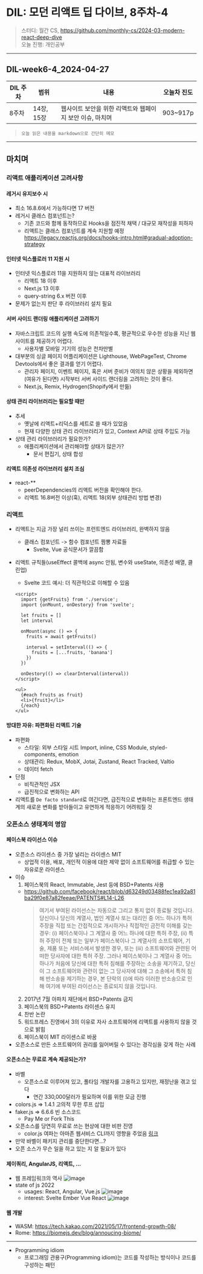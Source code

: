 # DIL: 모던 리액트 딥 다이브, 8주차-4

> 스터디: 월간 CS, https://github.com/monthly-cs/2024-03-modern-react-deep-dive  
> 오늘 진행: 개인공부

---

## DIL-week6-4_2024-04-27

| DIL 주차 | 범위       | 내용                                                     | 오늘차 진도 |
| -------- | ---------- | -------------------------------------------------------- | ----------- |
| 8주차    | 14장, 15장 | 웹사이트 보안을 위한 리액트와 웹페이지 보안 이슈, 마치며 | 903~917p    |

> `오늘 읽은 내용을 markdown으로 간단히 메모`

---

## 마치며

### 리액트 애플리케이션 고려사항

#### 레거시 유지보수 시

- 최소 16.8.6에서 가능하다면 17 버전
- 레거시 클래스 컴포넌트는?
  - 기존 코드와 함께 동작하므로 Hooks을 점진적 채택 / 대규모 재작성을 피하자
  - 리액트는 클래스 컴포넌트를 계속 지원할 예정 https://legacy.reactjs.org/docs/hooks-intro.html#gradual-adoption-strategy

#### 인터넷 익스플로러 11 지원 시

- 인터넷 익스플로러 11을 지원하지 않는 대표적 라이브러리
  - 리액트 18 이후
  - Next.js 13 이후
  - query-string 6.x 버전 이후
- 문제가 없는지 판단 후 라이브러리 설치 필요

#### 서버 사이드 랜더링 애플리케이션 고려하기

- 자바스크립트 코드의 실행 속도에 의존적일수록, 평균적으로 우수한 성능을 지닌 웹사이트를 제공하기 어렵다.
  - 사용자별 모바일 기기의 성능은 천차만별
- 대부분의 싱글 페이지 어플리케이션은 Lighthouse, WebPageTest, Chrome Devtools에서 좋은 결과를 얻기 어렵다.
  - 관리자 페이지, 이벤트 페이지, 혹은 서버 준비가 여의치 않은 상황을 제외하면 (여유가 된다면) 시작부터 서버 사이드 랜더링을 고려하는 것이 좋다.
  - Next.js, Remix, Hydrogen(Shopify에서 만듦)

#### 상태 관리 라이브러리는 필요할 때만

- 추세
  - 옛날에 리액트+리덕스를 세트로 쓸 때가 있었음
  - 현재 다양한 상태 관리 라이브러리가 있고, Context API로 상태 주입도 가능
- 상태 관리 라이브러리가 필요한가?
  - 애플리케이션에서 관리해야할 상태가 많은가?
    - 문서 편집기, 상태 합성

#### 리액트 의존성 라이브러리 설치 조심

- react-\*\*
  - peerDependencies의 리액트 버전을 확인해야 한다.
  - 리액트 16.8버전 이상(훅), 리액트 18(외부 상태관리 방법 변경)

### 리액트

- 리액트는 지금 가장 널리 쓰이는 프런트엔드 라이브러리, 완벽하지 않음
  - 클래스 컴포넌트 -> 함수 컴포넌트 짬뽕 자료들
    - Svelte, Vue 공식문서가 깔끔함
- 리액트 규칙들(useEffect 콜백에 async 안됨, 변수와 useState, 의존성 배열, 클린업)

  - Svelte 코드 예시: 더 직관적으로 이해할 수 있음

  ```
  <script>
    import {getFruits} from './service';
    import {onMount, onDestory} from 'svelte';

    let fruits = []
    let interval

    onMount(async () => {
      fruits = await getFruits()

      interval = setInterval(() => {
        fruits = [...fruits, 'banana']
      })
    })

    onDestory(() => clearInterval(interval))
  </script>

  <ul>
    {#each fruits as fruit}
    <li>{fruit}</li>
    {/each}
  </ul>
  ```

#### 방대한 자유: 파편화된 리액트 기술

- 파편화
  - 스타일: 외부 스타일 시트 Import, inline, CSS Module, styled-components, emotion
  - 상태관리: Redux, MobX, Jotai, Zustand, React Tracked, Valtio
  - 데이터 fetch
- 단점
  - 비직관적인 JSX
  - 급진적으로 변화하는 API
- 리액트를 `De facto standard`로 여긴다면, 급진적으로 변화하는 프론트엔드 생태계의 새로운 변화를 받아들이고 유연하게 적응하기 어려워질 것

### 오픈소스 생태계의 명암

#### 페이스북 라이선스 이슈

- 오픈소스 라이센스 중 가장 널리는 라이센스 MIT
  - 상업적 이용, 배포, 개인적 이용에 대한 제약 없이 소프트웨어를 취급할 수 있는 자유로운 라이센스
- 이슈
  1. 페이스북의 React, Immutable, Jest 등에 BSD+Patents 사용
  - https://github.com/facebook/react/blob/d63249d03488fec1ea92a81ba29f0e87a82feeae/PATENTS#L14-L26
    > 여기서 부여된 라이선스는 자동으로 그리고 통지 없이 종료될 것입니다. 당신이나 당신의 계열사, 법인 계열사 또는 대리인 중 어느 하나가 특허 주장을 직접 또는 간접적으로 개시하거나 직접적인 금전적 이해를 갖는 경우: (i) 페이스북이나 그 계열사 중 어느 하나에 대한 특허 주장, (ii) 특허 주장이 전체 또는 일부가 페이스북이나 그 계열사의 소프트웨어, 기술, 제품 또는 서비스에서 발생한 경우, 또는 (iii) 소프트웨어와 관련된 어떠한 당사자에 대한 특허 주장. 그러나 페이스북이나 그 계열사 중 어느 하나가 처음에 당신에 대한 특허 침해를 주장하는 소송을 제기하고, 당신이 그 소프트웨어와 관련이 없는 그 당사자에 대해 그 소송에서 특허 침해 반소송을 제기하는 경우, 본 단락의 (i)에 따라 이러한 반소송으로 인해 여기에 부여된 라이선스는 종료되지 않을 것입니다.
  2. 2017년 7월 아파치 재단에서 BSD+Patents 금지
  3. 페이스북의 BSD+Patents 라이센스 유지
  4. 찬반 논란
  5. 워드프레스 진영에서 3의 이유로 자사 소프트웨어에 리액트를 사용하지 않을 것으로 밝힘
  6. 페이스북이 MIT 라이센스로 바꿈
- 오픈소스로 만든 소프트웨어의 권리를 잃어버릴 수 있다는 경각심을 갖게 하는 사례

#### 오픈소스는 무료로 계속 제공되는가?

- 바벨
  - 오픈소스로 이루어져 있고, 풀타임 개발자를 고용하고 있지만, 재정난을 겪고 있다
    - 연간 330,000달러가 필요하며 이를 위한 모금 진행
- colors.js => 1.4.1 고의적 무한 루프 삽입
- faker.js => 6.6.6 빈 소스코드
  - Pay Me or Fork This
- 오픈소스를 당연히 무료로 쓰는 현상에 대한 비판 진영
  - color.js 여파는 아마존 웹서비스 CLI까지 영향을 주었음 [링크](https://github.com/aws/aws-cdk/pull/18324/commits/9802d23b0359d3089dadc1b75e20db3b97a09921)
- 만약 바벨이 패키지 관리를 중단한다면...?
- 오픈 소스가 무슨 일을 하고 있는 지 알 필요가 있다

#### 제이쿼리, AngularJS, 리액트, ...

- 웹 프레임워크의 역사
  ![image](https://github.com/dusunax/dusunax/assets/94776135/1d19cb60-8445-4639-ab5e-b9bac9ca3917)
- state of js 2022
  - usages: React, Angular, Vue.js
    ![image](https://github.com/dusunax/dusunax/assets/94776135/0d8decf9-7e6f-4c12-be40-3cdee414ce0a)
  - interest: Svelte Ember Vue React
    ![image](https://github.com/dusunax/dusunax/assets/94776135/9d80e8db-4092-406f-9c4c-78ca1f20f513)

#### 웹 개발

- WASM: https://tech.kakao.com/2021/05/17/frontend-growth-08/
- Rome: https://biomejs.dev/blog/annoucing-biome/

---

- Programming idiom
  - 프로그래밍 관용구(Programming idiom)는 코드를 작성하는 방식이나 코드를 구성하는 패턴
